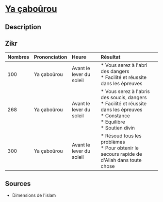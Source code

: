 # [Ya çaboûrou](readme.md)

## Description

## Zikr

| Nombres | Prononciation | Heure | Résultat |
| :-- | :-- | :-- | :-- |
| 100 | Ya çaboûrou | Avant le lever du soleil | * Vous serez à l'abri des dangers <br> * Facilité et réussite dans les épreuves  |
| 268 | Ya çaboûrou | Avant le lever du soleil | * Vous serez à l'abris des soucis, dangers <br> * Facilité et réussite dans les épreuves <br> * Constance <br> * Equilibre <br> * Soutien divin |
| 300 | Ya çaboûrou | Avant le lever du soleil | * Résoud tous les problèmes <br> * Pour obtenir le secours rapide de d'Allah dans toute chose |

## Sources

* Dimensions de l'islam